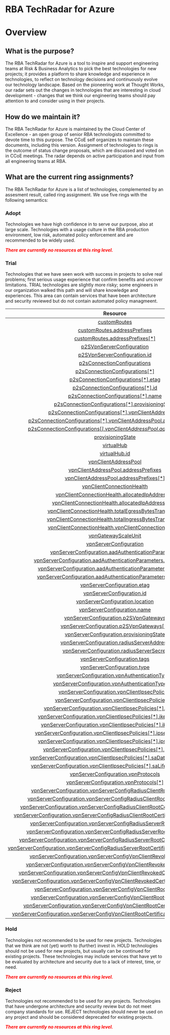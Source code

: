 
RBA TechRadar for Azure
=======================

# Overview

## What is the purpose?


The RBA TechRadar for Azure is a tool to inspire and support engineering teams at Risk & Business Analytics to pick the best technologies for new projects; it provides a platform to share knowledge and experience in technologies, to reflect on technology decisions and continuously evolve our technology landscape.  Based on the pioneering work at Thought Works, our radar sets out the changes in technologies that are interesting in cloud development - changes that we think our engineering teams should pay attention to and consider using in their projects.
## How do we maintain it?


The RBA TechRadar for Azure is maintained by the Cloud Center of Excellence - an open group of senior RBA technologists committed to devote time to this purpose.  The CCoE self organizes to maintain these documents, including this version.  Assignment of technologies to rings is the outcome of status change proposals, which are discussed and voted on in CCoE meetings.  The radar depends on active participation and input from all engineering teams at RBA.
## What are the current ring assignments?


The RBA TechRadar for Azure is a list of technologies, complemented by an assesment result, called ring assignment.  We use five rings with the following semantics:
### Adopt


Technologies we have high confidence in to serve our purpose, also at large scale.  Technologies with a usage culture in the RBA production environment, low risk, automated policy enforcement and are recommended to be widely used.  
  
***<font color="red"> There are currently no resources at this ring level. </font>***
### Trial


Technologies that we have seen work with success in projects to solve real problems;  first serious usage experience that confirm benefits and uncover limitations.  TRIAL technologies are slightly more risky; some engineers in our organization walked this path and will share knowledge and experiences.  This area can contain services that have been architecture and security reviewed but do not contain automated policy managmeent.  

|Resource|Description|Path|Status|
| :---: | :---: | :---: | :---: |
|[customRoutes](https://github.com/openrba/python-azure-techradar/tree/master/Microsoft.Network/p2sVpnGateways/customRoutes)|UNKNOWN|Microsoft.Network/p2sVpnGateways/customRoutes|TRIAL|
|[customRoutes.addressPrefixes](https://github.com/openrba/python-azure-techradar/tree/master/Microsoft.Network/p2sVpnGateways/customRoutes.addressPrefixes)|UNKNOWN|Microsoft.Network/p2sVpnGateways/customRoutes.addressPrefixes|TRIAL|
|[customRoutes.addressPrefixes[*]](https://github.com/openrba/python-azure-techradar/tree/master/Microsoft.Network/p2sVpnGateways/customRoutes.addressPrefixes[*])|UNKNOWN|Microsoft.Network/p2sVpnGateways/customRoutes.addressPrefixes[*]|TRIAL|
|[p2SVpnServerConfiguration](https://github.com/openrba/python-azure-techradar/tree/master/Microsoft.Network/p2sVpnGateways/p2SVpnServerConfiguration)|UNKNOWN|Microsoft.Network/p2sVpnGateways/p2SVpnServerConfiguration|TRIAL|
|[p2SVpnServerConfiguration.id](https://github.com/openrba/python-azure-techradar/tree/master/Microsoft.Network/p2sVpnGateways/p2SVpnServerConfiguration.id)|UNKNOWN|Microsoft.Network/p2sVpnGateways/p2SVpnServerConfiguration.id|TRIAL|
|[p2sConnectionConfigurations](https://github.com/openrba/python-azure-techradar/tree/master/Microsoft.Network/p2sVpnGateways/p2sConnectionConfigurations)|UNKNOWN|Microsoft.Network/p2sVpnGateways/p2sConnectionConfigurations|TRIAL|
|[p2sConnectionConfigurations[*]](https://github.com/openrba/python-azure-techradar/tree/master/Microsoft.Network/p2sVpnGateways/p2sConnectionConfigurations[*])|UNKNOWN|Microsoft.Network/p2sVpnGateways/p2sConnectionConfigurations[*]|TRIAL|
|[p2sConnectionConfigurations[*].etag](https://github.com/openrba/python-azure-techradar/tree/master/Microsoft.Network/p2sVpnGateways/p2sConnectionConfigurations[*].etag)|UNKNOWN|Microsoft.Network/p2sVpnGateways/p2sConnectionConfigurations[*].etag|TRIAL|
|[p2sConnectionConfigurations[*].id](https://github.com/openrba/python-azure-techradar/tree/master/Microsoft.Network/p2sVpnGateways/p2sConnectionConfigurations[*].id)|UNKNOWN|Microsoft.Network/p2sVpnGateways/p2sConnectionConfigurations[*].id|TRIAL|
|[p2sConnectionConfigurations[*].name](https://github.com/openrba/python-azure-techradar/tree/master/Microsoft.Network/p2sVpnGateways/p2sConnectionConfigurations[*].name)|UNKNOWN|Microsoft.Network/p2sVpnGateways/p2sConnectionConfigurations[*].name|TRIAL|
|[p2sConnectionConfigurations[*].provisioningState](https://github.com/openrba/python-azure-techradar/tree/master/Microsoft.Network/p2sVpnGateways/p2sConnectionConfigurations[*].provisioningState)|UNKNOWN|Microsoft.Network/p2sVpnGateways/p2sConnectionConfigurations[*].provisioningState|TRIAL|
|[p2sConnectionConfigurations[*].vpnClientAddressPool](https://github.com/openrba/python-azure-techradar/tree/master/Microsoft.Network/p2sVpnGateways/p2sConnectionConfigurations[*].vpnClientAddressPool)|UNKNOWN|Microsoft.Network/p2sVpnGateways/p2sConnectionConfigurations[*].vpnClientAddressPool|TRIAL|
|[p2sConnectionConfigurations[*].vpnClientAddressPool.addressPrefixes](https://github.com/openrba/python-azure-techradar/tree/master/Microsoft.Network/p2sVpnGateways/p2sConnectionConfigurations[*].vpnClientAddressPool.addressPrefixes)|UNKNOWN|Microsoft.Network/p2sVpnGateways/p2sConnectionConfigurations[*].vpnClientAddressPool.addressPrefixes|TRIAL|
|[p2sConnectionConfigurations[*].vpnClientAddressPool.addressPrefixes[*]](https://github.com/openrba/python-azure-techradar/tree/master/Microsoft.Network/p2sVpnGateways/p2sConnectionConfigurations[*].vpnClientAddressPool.addressPrefixes[*])|UNKNOWN|Microsoft.Network/p2sVpnGateways/p2sConnectionConfigurations[*].vpnClientAddressPool.addressPrefixes[*]|TRIAL|
|[provisioningState](https://github.com/openrba/python-azure-techradar/tree/master/Microsoft.Network/p2sVpnGateways/provisioningState)|UNKNOWN|Microsoft.Network/p2sVpnGateways/provisioningState|TRIAL|
|[virtualHub](https://github.com/openrba/python-azure-techradar/tree/master/Microsoft.Network/p2sVpnGateways/virtualHub)|UNKNOWN|Microsoft.Network/p2sVpnGateways/virtualHub|TRIAL|
|[virtualHub.id](https://github.com/openrba/python-azure-techradar/tree/master/Microsoft.Network/p2sVpnGateways/virtualHub.id)|UNKNOWN|Microsoft.Network/p2sVpnGateways/virtualHub.id|TRIAL|
|[vpnClientAddressPool](https://github.com/openrba/python-azure-techradar/tree/master/Microsoft.Network/p2sVpnGateways/vpnClientAddressPool)|UNKNOWN|Microsoft.Network/p2sVpnGateways/vpnClientAddressPool|TRIAL|
|[vpnClientAddressPool.addressPrefixes](https://github.com/openrba/python-azure-techradar/tree/master/Microsoft.Network/p2sVpnGateways/vpnClientAddressPool.addressPrefixes)|UNKNOWN|Microsoft.Network/p2sVpnGateways/vpnClientAddressPool.addressPrefixes|TRIAL|
|[vpnClientAddressPool.addressPrefixes[*]](https://github.com/openrba/python-azure-techradar/tree/master/Microsoft.Network/p2sVpnGateways/vpnClientAddressPool.addressPrefixes[*])|UNKNOWN|Microsoft.Network/p2sVpnGateways/vpnClientAddressPool.addressPrefixes[*]|TRIAL|
|[vpnClientConnectionHealth](https://github.com/openrba/python-azure-techradar/tree/master/Microsoft.Network/p2sVpnGateways/vpnClientConnectionHealth)|UNKNOWN|Microsoft.Network/p2sVpnGateways/vpnClientConnectionHealth|TRIAL|
|[vpnClientConnectionHealth.allocatedIpAddresses](https://github.com/openrba/python-azure-techradar/tree/master/Microsoft.Network/p2sVpnGateways/vpnClientConnectionHealth.allocatedIpAddresses)|UNKNOWN|Microsoft.Network/p2sVpnGateways/vpnClientConnectionHealth.allocatedIpAddresses|TRIAL|
|[vpnClientConnectionHealth.allocatedIpAddresses[*]](https://github.com/openrba/python-azure-techradar/tree/master/Microsoft.Network/p2sVpnGateways/vpnClientConnectionHealth.allocatedIpAddresses[*])|UNKNOWN|Microsoft.Network/p2sVpnGateways/vpnClientConnectionHealth.allocatedIpAddresses[*]|TRIAL|
|[vpnClientConnectionHealth.totalEgressBytesTransferred](https://github.com/openrba/python-azure-techradar/tree/master/Microsoft.Network/p2sVpnGateways/vpnClientConnectionHealth.totalEgressBytesTransferred)|UNKNOWN|Microsoft.Network/p2sVpnGateways/vpnClientConnectionHealth.totalEgressBytesTransferred|TRIAL|
|[vpnClientConnectionHealth.totalIngressBytesTransferred](https://github.com/openrba/python-azure-techradar/tree/master/Microsoft.Network/p2sVpnGateways/vpnClientConnectionHealth.totalIngressBytesTransferred)|UNKNOWN|Microsoft.Network/p2sVpnGateways/vpnClientConnectionHealth.totalIngressBytesTransferred|TRIAL|
|[vpnClientConnectionHealth.vpnClientConnectionsCount](https://github.com/openrba/python-azure-techradar/tree/master/Microsoft.Network/p2sVpnGateways/vpnClientConnectionHealth.vpnClientConnectionsCount)|UNKNOWN|Microsoft.Network/p2sVpnGateways/vpnClientConnectionHealth.vpnClientConnectionsCount|TRIAL|
|[vpnGatewayScaleUnit](https://github.com/openrba/python-azure-techradar/tree/master/Microsoft.Network/p2sVpnGateways/vpnGatewayScaleUnit)|UNKNOWN|Microsoft.Network/p2sVpnGateways/vpnGatewayScaleUnit|TRIAL|
|[vpnServerConfiguration](https://github.com/openrba/python-azure-techradar/tree/master/Microsoft.Network/p2sVpnGateways/vpnServerConfiguration)|UNKNOWN|Microsoft.Network/p2sVpnGateways/vpnServerConfiguration|TRIAL|
|[vpnServerConfiguration.aadAuthenticationParameters](https://github.com/openrba/python-azure-techradar/tree/master/Microsoft.Network/p2sVpnGateways/vpnServerConfiguration.aadAuthenticationParameters)|UNKNOWN|Microsoft.Network/p2sVpnGateways/vpnServerConfiguration.aadAuthenticationParameters|TRIAL|
|[vpnServerConfiguration.aadAuthenticationParameters.aadAudience](https://github.com/openrba/python-azure-techradar/tree/master/Microsoft.Network/p2sVpnGateways/vpnServerConfiguration.aadAuthenticationParameters.aadAudience)|UNKNOWN|Microsoft.Network/p2sVpnGateways/vpnServerConfiguration.aadAuthenticationParameters.aadAudience|TRIAL|
|[vpnServerConfiguration.aadAuthenticationParameters.aadIssuer](https://github.com/openrba/python-azure-techradar/tree/master/Microsoft.Network/p2sVpnGateways/vpnServerConfiguration.aadAuthenticationParameters.aadIssuer)|UNKNOWN|Microsoft.Network/p2sVpnGateways/vpnServerConfiguration.aadAuthenticationParameters.aadIssuer|TRIAL|
|[vpnServerConfiguration.aadAuthenticationParameters.aadTenant](https://github.com/openrba/python-azure-techradar/tree/master/Microsoft.Network/p2sVpnGateways/vpnServerConfiguration.aadAuthenticationParameters.aadTenant)|UNKNOWN|Microsoft.Network/p2sVpnGateways/vpnServerConfiguration.aadAuthenticationParameters.aadTenant|TRIAL|
|[vpnServerConfiguration.etag](https://github.com/openrba/python-azure-techradar/tree/master/Microsoft.Network/p2sVpnGateways/vpnServerConfiguration.etag)|UNKNOWN|Microsoft.Network/p2sVpnGateways/vpnServerConfiguration.etag|TRIAL|
|[vpnServerConfiguration.id](https://github.com/openrba/python-azure-techradar/tree/master/Microsoft.Network/p2sVpnGateways/vpnServerConfiguration.id)|UNKNOWN|Microsoft.Network/p2sVpnGateways/vpnServerConfiguration.id|TRIAL|
|[vpnServerConfiguration.location](https://github.com/openrba/python-azure-techradar/tree/master/Microsoft.Network/p2sVpnGateways/vpnServerConfiguration.location)|UNKNOWN|Microsoft.Network/p2sVpnGateways/vpnServerConfiguration.location|TRIAL|
|[vpnServerConfiguration.name](https://github.com/openrba/python-azure-techradar/tree/master/Microsoft.Network/p2sVpnGateways/vpnServerConfiguration.name)|UNKNOWN|Microsoft.Network/p2sVpnGateways/vpnServerConfiguration.name|TRIAL|
|[vpnServerConfiguration.p2SVpnGateways](https://github.com/openrba/python-azure-techradar/tree/master/Microsoft.Network/p2sVpnGateways/vpnServerConfiguration.p2SVpnGateways)|UNKNOWN|Microsoft.Network/p2sVpnGateways/vpnServerConfiguration.p2SVpnGateways|TRIAL|
|[vpnServerConfiguration.p2SVpnGateways[*]](https://github.com/openrba/python-azure-techradar/tree/master/Microsoft.Network/p2sVpnGateways/vpnServerConfiguration.p2SVpnGateways[*])|UNKNOWN|Microsoft.Network/p2sVpnGateways/vpnServerConfiguration.p2SVpnGateways[*]|TRIAL|
|[vpnServerConfiguration.provisioningState](https://github.com/openrba/python-azure-techradar/tree/master/Microsoft.Network/p2sVpnGateways/vpnServerConfiguration.provisioningState)|UNKNOWN|Microsoft.Network/p2sVpnGateways/vpnServerConfiguration.provisioningState|TRIAL|
|[vpnServerConfiguration.radiusServerAddress](https://github.com/openrba/python-azure-techradar/tree/master/Microsoft.Network/p2sVpnGateways/vpnServerConfiguration.radiusServerAddress)|UNKNOWN|Microsoft.Network/p2sVpnGateways/vpnServerConfiguration.radiusServerAddress|TRIAL|
|[vpnServerConfiguration.radiusServerSecret](https://github.com/openrba/python-azure-techradar/tree/master/Microsoft.Network/p2sVpnGateways/vpnServerConfiguration.radiusServerSecret)|UNKNOWN|Microsoft.Network/p2sVpnGateways/vpnServerConfiguration.radiusServerSecret|TRIAL|
|[vpnServerConfiguration.tags](https://github.com/openrba/python-azure-techradar/tree/master/Microsoft.Network/p2sVpnGateways/vpnServerConfiguration.tags)|UNKNOWN|Microsoft.Network/p2sVpnGateways/vpnServerConfiguration.tags|TRIAL|
|[vpnServerConfiguration.type](https://github.com/openrba/python-azure-techradar/tree/master/Microsoft.Network/p2sVpnGateways/vpnServerConfiguration.type)|UNKNOWN|Microsoft.Network/p2sVpnGateways/vpnServerConfiguration.type|TRIAL|
|[vpnServerConfiguration.vpnAuthenticationTypes](https://github.com/openrba/python-azure-techradar/tree/master/Microsoft.Network/p2sVpnGateways/vpnServerConfiguration.vpnAuthenticationTypes)|UNKNOWN|Microsoft.Network/p2sVpnGateways/vpnServerConfiguration.vpnAuthenticationTypes|TRIAL|
|[vpnServerConfiguration.vpnAuthenticationTypes[*]](https://github.com/openrba/python-azure-techradar/tree/master/Microsoft.Network/p2sVpnGateways/vpnServerConfiguration.vpnAuthenticationTypes[*])|UNKNOWN|Microsoft.Network/p2sVpnGateways/vpnServerConfiguration.vpnAuthenticationTypes[*]|TRIAL|
|[vpnServerConfiguration.vpnClientIpsecPolicies](https://github.com/openrba/python-azure-techradar/tree/master/Microsoft.Network/p2sVpnGateways/vpnServerConfiguration.vpnClientIpsecPolicies)|UNKNOWN|Microsoft.Network/p2sVpnGateways/vpnServerConfiguration.vpnClientIpsecPolicies|TRIAL|
|[vpnServerConfiguration.vpnClientIpsecPolicies[*]](https://github.com/openrba/python-azure-techradar/tree/master/Microsoft.Network/p2sVpnGateways/vpnServerConfiguration.vpnClientIpsecPolicies[*])|UNKNOWN|Microsoft.Network/p2sVpnGateways/vpnServerConfiguration.vpnClientIpsecPolicies[*]|TRIAL|
|[vpnServerConfiguration.vpnClientIpsecPolicies[*].dhGroup](https://github.com/openrba/python-azure-techradar/tree/master/Microsoft.Network/p2sVpnGateways/vpnServerConfiguration.vpnClientIpsecPolicies[*].dhGroup)|UNKNOWN|Microsoft.Network/p2sVpnGateways/vpnServerConfiguration.vpnClientIpsecPolicies[*].dhGroup|TRIAL|
|[vpnServerConfiguration.vpnClientIpsecPolicies[*].ikeEncryption](https://github.com/openrba/python-azure-techradar/tree/master/Microsoft.Network/p2sVpnGateways/vpnServerConfiguration.vpnClientIpsecPolicies[*].ikeEncryption)|UNKNOWN|Microsoft.Network/p2sVpnGateways/vpnServerConfiguration.vpnClientIpsecPolicies[*].ikeEncryption|TRIAL|
|[vpnServerConfiguration.vpnClientIpsecPolicies[*].ikeIntegrity](https://github.com/openrba/python-azure-techradar/tree/master/Microsoft.Network/p2sVpnGateways/vpnServerConfiguration.vpnClientIpsecPolicies[*].ikeIntegrity)|UNKNOWN|Microsoft.Network/p2sVpnGateways/vpnServerConfiguration.vpnClientIpsecPolicies[*].ikeIntegrity|TRIAL|
|[vpnServerConfiguration.vpnClientIpsecPolicies[*].ipsecEncryption](https://github.com/openrba/python-azure-techradar/tree/master/Microsoft.Network/p2sVpnGateways/vpnServerConfiguration.vpnClientIpsecPolicies[*].ipsecEncryption)|UNKNOWN|Microsoft.Network/p2sVpnGateways/vpnServerConfiguration.vpnClientIpsecPolicies[*].ipsecEncryption|TRIAL|
|[vpnServerConfiguration.vpnClientIpsecPolicies[*].ipsecIntegrity](https://github.com/openrba/python-azure-techradar/tree/master/Microsoft.Network/p2sVpnGateways/vpnServerConfiguration.vpnClientIpsecPolicies[*].ipsecIntegrity)|UNKNOWN|Microsoft.Network/p2sVpnGateways/vpnServerConfiguration.vpnClientIpsecPolicies[*].ipsecIntegrity|TRIAL|
|[vpnServerConfiguration.vpnClientIpsecPolicies[*].pfsGroup](https://github.com/openrba/python-azure-techradar/tree/master/Microsoft.Network/p2sVpnGateways/vpnServerConfiguration.vpnClientIpsecPolicies[*].pfsGroup)|UNKNOWN|Microsoft.Network/p2sVpnGateways/vpnServerConfiguration.vpnClientIpsecPolicies[*].pfsGroup|TRIAL|
|[vpnServerConfiguration.vpnClientIpsecPolicies[*].saDataSizeKilobytes](https://github.com/openrba/python-azure-techradar/tree/master/Microsoft.Network/p2sVpnGateways/vpnServerConfiguration.vpnClientIpsecPolicies[*].saDataSizeKilobytes)|UNKNOWN|Microsoft.Network/p2sVpnGateways/vpnServerConfiguration.vpnClientIpsecPolicies[*].saDataSizeKilobytes|TRIAL|
|[vpnServerConfiguration.vpnClientIpsecPolicies[*].saLifeTimeSeconds](https://github.com/openrba/python-azure-techradar/tree/master/Microsoft.Network/p2sVpnGateways/vpnServerConfiguration.vpnClientIpsecPolicies[*].saLifeTimeSeconds)|UNKNOWN|Microsoft.Network/p2sVpnGateways/vpnServerConfiguration.vpnClientIpsecPolicies[*].saLifeTimeSeconds|TRIAL|
|[vpnServerConfiguration.vpnProtocols](https://github.com/openrba/python-azure-techradar/tree/master/Microsoft.Network/p2sVpnGateways/vpnServerConfiguration.vpnProtocols)|UNKNOWN|Microsoft.Network/p2sVpnGateways/vpnServerConfiguration.vpnProtocols|TRIAL|
|[vpnServerConfiguration.vpnProtocols[*]](https://github.com/openrba/python-azure-techradar/tree/master/Microsoft.Network/p2sVpnGateways/vpnServerConfiguration.vpnProtocols[*])|UNKNOWN|Microsoft.Network/p2sVpnGateways/vpnServerConfiguration.vpnProtocols[*]|TRIAL|
|[vpnServerConfiguration.vpnServerConfigRadiusClientRootCertificates](https://github.com/openrba/python-azure-techradar/tree/master/Microsoft.Network/p2sVpnGateways/vpnServerConfiguration.vpnServerConfigRadiusClientRootCertificates)|UNKNOWN|Microsoft.Network/p2sVpnGateways/vpnServerConfiguration.vpnServerConfigRadiusClientRootCertificates|TRIAL|
|[vpnServerConfiguration.vpnServerConfigRadiusClientRootCertificates[*]](https://github.com/openrba/python-azure-techradar/tree/master/Microsoft.Network/p2sVpnGateways/vpnServerConfiguration.vpnServerConfigRadiusClientRootCertificates[*])|UNKNOWN|Microsoft.Network/p2sVpnGateways/vpnServerConfiguration.vpnServerConfigRadiusClientRootCertificates[*]|TRIAL|
|[vpnServerConfiguration.vpnServerConfigRadiusClientRootCertificates[*].name](https://github.com/openrba/python-azure-techradar/tree/master/Microsoft.Network/p2sVpnGateways/vpnServerConfiguration.vpnServerConfigRadiusClientRootCertificates[*].name)|UNKNOWN|Microsoft.Network/p2sVpnGateways/vpnServerConfiguration.vpnServerConfigRadiusClientRootCertificates[*].name|TRIAL|
|[vpnServerConfiguration.vpnServerConfigRadiusClientRootCertificates[*].thumbprint](https://github.com/openrba/python-azure-techradar/tree/master/Microsoft.Network/p2sVpnGateways/vpnServerConfiguration.vpnServerConfigRadiusClientRootCertificates[*].thumbprint)|UNKNOWN|Microsoft.Network/p2sVpnGateways/vpnServerConfiguration.vpnServerConfigRadiusClientRootCertificates[*].thumbprint|TRIAL|
|[vpnServerConfiguration.vpnServerConfigRadiusServerRootCertificates](https://github.com/openrba/python-azure-techradar/tree/master/Microsoft.Network/p2sVpnGateways/vpnServerConfiguration.vpnServerConfigRadiusServerRootCertificates)|UNKNOWN|Microsoft.Network/p2sVpnGateways/vpnServerConfiguration.vpnServerConfigRadiusServerRootCertificates|TRIAL|
|[vpnServerConfiguration.vpnServerConfigRadiusServerRootCertificates[*]](https://github.com/openrba/python-azure-techradar/tree/master/Microsoft.Network/p2sVpnGateways/vpnServerConfiguration.vpnServerConfigRadiusServerRootCertificates[*])|UNKNOWN|Microsoft.Network/p2sVpnGateways/vpnServerConfiguration.vpnServerConfigRadiusServerRootCertificates[*]|TRIAL|
|[vpnServerConfiguration.vpnServerConfigRadiusServerRootCertificates[*].name](https://github.com/openrba/python-azure-techradar/tree/master/Microsoft.Network/p2sVpnGateways/vpnServerConfiguration.vpnServerConfigRadiusServerRootCertificates[*].name)|UNKNOWN|Microsoft.Network/p2sVpnGateways/vpnServerConfiguration.vpnServerConfigRadiusServerRootCertificates[*].name|TRIAL|
|[vpnServerConfiguration.vpnServerConfigRadiusServerRootCertificates[*].publicCertData](https://github.com/openrba/python-azure-techradar/tree/master/Microsoft.Network/p2sVpnGateways/vpnServerConfiguration.vpnServerConfigRadiusServerRootCertificates[*].publicCertData)|UNKNOWN|Microsoft.Network/p2sVpnGateways/vpnServerConfiguration.vpnServerConfigRadiusServerRootCertificates[*].publicCertData|TRIAL|
|[vpnServerConfiguration.vpnServerConfigVpnClientRevokedCertificates](https://github.com/openrba/python-azure-techradar/tree/master/Microsoft.Network/p2sVpnGateways/vpnServerConfiguration.vpnServerConfigVpnClientRevokedCertificates)|UNKNOWN|Microsoft.Network/p2sVpnGateways/vpnServerConfiguration.vpnServerConfigVpnClientRevokedCertificates|TRIAL|
|[vpnServerConfiguration.vpnServerConfigVpnClientRevokedCertificates[*]](https://github.com/openrba/python-azure-techradar/tree/master/Microsoft.Network/p2sVpnGateways/vpnServerConfiguration.vpnServerConfigVpnClientRevokedCertificates[*])|UNKNOWN|Microsoft.Network/p2sVpnGateways/vpnServerConfiguration.vpnServerConfigVpnClientRevokedCertificates[*]|TRIAL|
|[vpnServerConfiguration.vpnServerConfigVpnClientRevokedCertificates[*].name](https://github.com/openrba/python-azure-techradar/tree/master/Microsoft.Network/p2sVpnGateways/vpnServerConfiguration.vpnServerConfigVpnClientRevokedCertificates[*].name)|UNKNOWN|Microsoft.Network/p2sVpnGateways/vpnServerConfiguration.vpnServerConfigVpnClientRevokedCertificates[*].name|TRIAL|
|[vpnServerConfiguration.vpnServerConfigVpnClientRevokedCertificates[*].thumbprint](https://github.com/openrba/python-azure-techradar/tree/master/Microsoft.Network/p2sVpnGateways/vpnServerConfiguration.vpnServerConfigVpnClientRevokedCertificates[*].thumbprint)|UNKNOWN|Microsoft.Network/p2sVpnGateways/vpnServerConfiguration.vpnServerConfigVpnClientRevokedCertificates[*].thumbprint|TRIAL|
|[vpnServerConfiguration.vpnServerConfigVpnClientRootCertificates](https://github.com/openrba/python-azure-techradar/tree/master/Microsoft.Network/p2sVpnGateways/vpnServerConfiguration.vpnServerConfigVpnClientRootCertificates)|UNKNOWN|Microsoft.Network/p2sVpnGateways/vpnServerConfiguration.vpnServerConfigVpnClientRootCertificates|TRIAL|
|[vpnServerConfiguration.vpnServerConfigVpnClientRootCertificates[*]](https://github.com/openrba/python-azure-techradar/tree/master/Microsoft.Network/p2sVpnGateways/vpnServerConfiguration.vpnServerConfigVpnClientRootCertificates[*])|UNKNOWN|Microsoft.Network/p2sVpnGateways/vpnServerConfiguration.vpnServerConfigVpnClientRootCertificates[*]|TRIAL|
|[vpnServerConfiguration.vpnServerConfigVpnClientRootCertificates[*].name](https://github.com/openrba/python-azure-techradar/tree/master/Microsoft.Network/p2sVpnGateways/vpnServerConfiguration.vpnServerConfigVpnClientRootCertificates[*].name)|UNKNOWN|Microsoft.Network/p2sVpnGateways/vpnServerConfiguration.vpnServerConfigVpnClientRootCertificates[*].name|TRIAL|
|[vpnServerConfiguration.vpnServerConfigVpnClientRootCertificates[*].publicCertData](https://github.com/openrba/python-azure-techradar/tree/master/Microsoft.Network/p2sVpnGateways/vpnServerConfiguration.vpnServerConfigVpnClientRootCertificates[*].publicCertData)|UNKNOWN|Microsoft.Network/p2sVpnGateways/vpnServerConfiguration.vpnServerConfigVpnClientRootCertificates[*].publicCertData|TRIAL|

### Hold


Technologies not recommended to be used for new projects. Technologies that we think are not (yet) worth to (further) invest in.  HOLD technologies should not be used for new projects, but usually can be continued for existing projects.  These technologies may include services that have yet to be evaluated by architecture and security due to a lack of interest, time, or need.  
  
***<font color="red"> There are currently no resources at this ring level. </font>***
### Reject


Technologies not recommended to be used for any projects. Technologies that have undergone architecture and security review but do not meet company standards for use.  REJECT technologies should never be used on any project and should be considered deprecated for existing projects.  
  
***<font color="red"> There are currently no resources at this ring level. </font>***